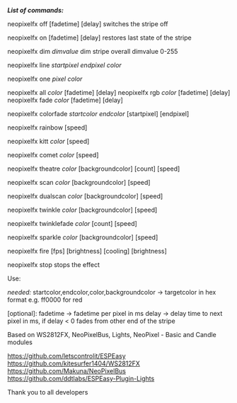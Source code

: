 <i><b>List of commands:</b></i>

neopixelfx off [fadetime] [delay]
	switches the stripe off

neopixelfx on [fadetime] [delay]
	restores last state of the stripe

neopixelfx dim <i>dimvalue</i>
	dim stripe overall
	dimvalue 0-255

neopixelfx line <i>startpixel endpixel color</i>

neopixelfx one <i>pixel color</i>

neopixelfx all <i>color</i> [fadetime] [delay]
neopixelfx rgb <i>color</i> [fadetime] [delay]
neopixelfx fade <i>color</i> [fadetime] [delay]

neopixelfx colorfade <i>startcolor endcolor</i> [startpixel] [endpixel]

neopixelfx rainbow [speed]

neopixelfx kitt <i>color</i> [speed]

neopixelfx comet <i>color</i> [speed]

neopixelfx theatre <i>color</i> [backgroundcolor] [count] [speed]

neopixelfx scan <i>color</i> [backgroundcolor] [speed]

neopixelfx dualscan <i>color</i> [backgroundcolor] [speed]

neopixelfx twinkle <i>color</i> [backgroundcolor] [speed]

neopixelfx twinklefade <i>color</i> [count] [speed]

neopixelfx sparkle <i>color</i> [backgroundcolor] [speed]

neopixelfx fire [fps] [brightness] [cooling] [brightness]

neopixelfx stop
	stops the effect

Use:

<i>needed:</i>
startcolor,endcolor,color,backgroundcolor -> targetcolor in hex format e.g. ff0000 for red

[optional]:
fadetime ->  fadetime per pixel in ms
delay ->  delay time to next pixel in ms, if delay < 0 fades from other end of the stripe


Based on WS2812FX, NeoPixelBus, Lights, NeoPixel - Basic and Candle modules

https://github.com/letscontrolit/ESPEasy
https://github.com/kitesurfer1404/WS2812FX
https://github.com/Makuna/NeoPixelBus
https://github.com/ddtlabs/ESPEasy-Plugin-Lights

Thank you to all developers
